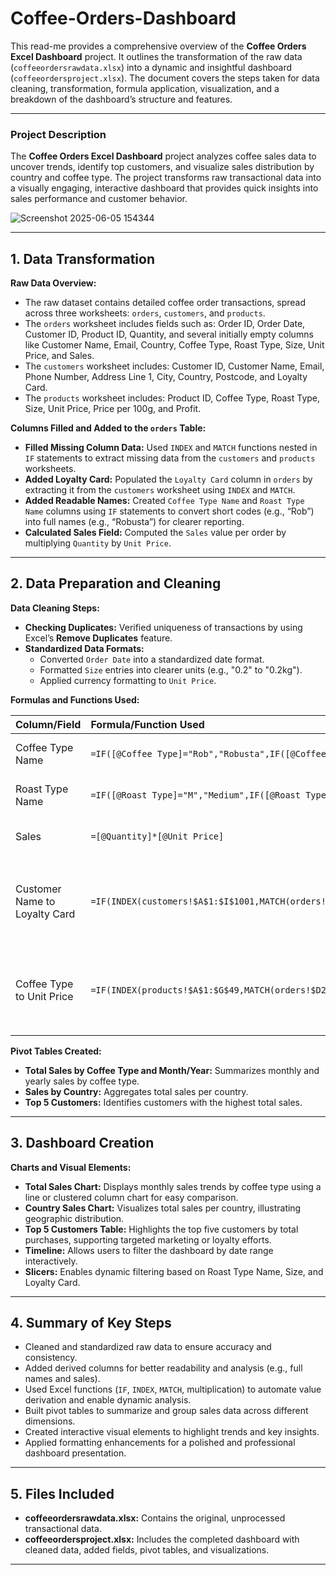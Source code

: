 # Coffee-Orders-Dashboard

This read-me provides a comprehensive overview of the **Coffee Orders Excel Dashboard** project. It outlines the transformation of the raw data (`coffeeordersrawdata.xlsx`) into a dynamic and insightful dashboard (`coffeeordersproject.xlsx`). The document covers the steps taken for data cleaning, transformation, formula application, visualization, and a breakdown of the dashboard’s structure and features.

---

### **Project Description**

The **Coffee Orders Excel Dashboard** project analyzes coffee sales data to uncover trends, identify top customers, and visualize sales distribution by country and coffee type. The project transforms raw transactional data into a visually engaging, interactive dashboard that provides quick insights into sales performance and customer behavior.

![Screenshot 2025-06-05 154344](https://github.com/user-attachments/assets/d13a2892-dac8-44b3-986d-5b1f9b34ac92)

---

## **1. Data Transformation**

**Raw Data Overview:**

- The raw dataset contains detailed coffee order transactions, spread across three worksheets: `orders`, `customers`, and `products`.  
- The `orders` worksheet includes fields such as: Order ID, Order Date, Customer ID, Product ID, Quantity, and several initially empty columns like Customer Name, Email, Country, Coffee Type, Roast Type, Size, Unit Price, and Sales.  
- The `customers` worksheet includes: Customer ID, Customer Name, Email, Phone Number, Address Line 1, City, Country, Postcode, and Loyalty Card.  
- The `products` worksheet includes: Product ID, Coffee Type, Roast Type, Size, Unit Price, Price per 100g, and Profit.

**Columns Filled and Added to the `orders` Table:**

- **Filled Missing Column Data:** Used `INDEX` and `MATCH` functions nested in `IF` statements to extract missing data from the `customers` and `products` worksheets.  
- **Added Loyalty Card:** Populated the `Loyalty Card` column in `orders` by extracting it from the `customers` worksheet using `INDEX` and `MATCH`.  
- **Added Readable Names:** Created `Coffee Type Name` and `Roast Type Name` columns using `IF` statements to convert short codes (e.g., “Rob”) into full names (e.g., “Robusta”) for clearer reporting.  
- **Calculated Sales Field:** Computed the `Sales` value per order by multiplying `Quantity` by `Unit Price`.

---

## **2. Data Preparation and Cleaning**

**Data Cleaning Steps:**

- **Checking Duplicates:** Verified uniqueness of transactions by using Excel’s **Remove Duplicates** feature.  
- **Standardized Data Formats:**  
    - Converted `Order Date` into a standardized date format.  
    - Formatted `Size` entries into clearer units (e.g., "0.2" to "0.2kg").  
    - Applied currency formatting to `Unit Price`.

**Formulas and Functions Used:**

| Column/Field | Formula/Function Used | Purpose |
| :-- | :-- | :-- |
| Coffee Type Name | `=IF([@Coffee Type]="Rob","Robusta",IF([@Coffee Type]="Lib","Liberica",...))` | Map codes to full names |
| Roast Type Name | `=IF([@Roast Type]="M","Medium",IF([@Roast Type]="D","Dark",...))` | Map codes to full names |
| Sales | `=[@Quantity]*[@Unit Price]` | Calculate total sales per order |
| Customer Name to Loyalty Card | `=IF(INDEX(customers!$A$1:$I$1001,MATCH(orders!$C2,customers!$A$1:$A$1001,0),MATCH(orders!F$1,customers!$A$1:$I$1,0))=0,"",INDEX(...)))` | Retrieve customer-related data from the `customers` worksheet |
| Coffee Type to Unit Price | `=IF(INDEX(products!$A$1:$G$49,MATCH(orders!$D2,products!$A$1:$A$49,0),MATCH(orders!J$1,products!$A$1:$G$1,0))=0,"",INDEX(...)))` | Retrieve product-related data from the `products` worksheet |

**Pivot Tables Created:**

- **Total Sales by Coffee Type and Month/Year:** Summarizes monthly and yearly sales by coffee type.  
- **Sales by Country:** Aggregates total sales per country.  
- **Top 5 Customers:** Identifies customers with the highest total sales.

---

## **3. Dashboard Creation**

**Charts and Visual Elements:**

- **Total Sales Chart:** Displays monthly sales trends by coffee type using a line or clustered column chart for easy comparison.  
- **Country Sales Chart:** Visualizes total sales per country, illustrating geographic distribution.  
- **Top 5 Customers Table:** Highlights the top five customers by total purchases, supporting targeted marketing or loyalty efforts.  
- **Timeline:** Allows users to filter the dashboard by date range interactively.  
- **Slicers:** Enables dynamic filtering based on Roast Type Name, Size, and Loyalty Card.

---

## **4. Summary of Key Steps**

- Cleaned and standardized raw data to ensure accuracy and consistency.  
- Added derived columns for better readability and analysis (e.g., full names and sales).  
- Used Excel functions (`IF`, `INDEX`, `MATCH`, multiplication) to automate value derivation and enable dynamic analysis.  
- Built pivot tables to summarize and group sales data across different dimensions.  
- Created interactive visual elements to highlight trends and key insights.  
- Applied formatting enhancements for a polished and professional dashboard presentation.

---

## **5. Files Included**

- **coffeeordersrawdata.xlsx:** Contains the original, unprocessed transactional data.  
- **coffeeordersproject.xlsx:** Includes the completed dashboard with cleaned data, added fields, pivot tables, and visualizations.

---

